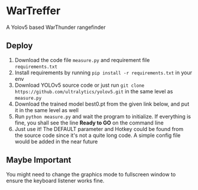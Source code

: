 # WarTreffer
A Yolov5 based WarThunder rangefinder

## Deploy
1. Download the code file `measure.py` and requirement file `requirements.txt`
2. Install requirements by running `pip install -r requirements.txt` in your env
3. Download YOLOv5 source code or just run `git clone https://github.com/ultralytics/yolov5.git` in the same level as `measure.py`
4. Download the trained model best0.pt from the given link below, and put it in the same level as well
5. Run `python measure.py` and wait the program to initialize. If everything is fine, you shall see the line **Ready to GO** on the command line
6. Just use it! The DEFAULT parameter and Hotkey could be found from the source code since it's not a quite long code. A simple config file would be added in the near future 

## Maybe Important
You might need to change the graphics mode to fullscreen window to ensure the keyboard listener works fine.